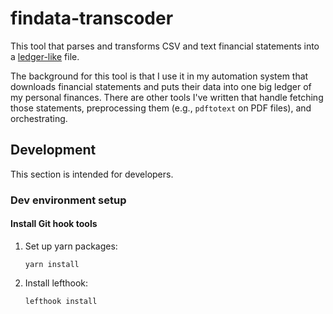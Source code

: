 # findata-transcoder

This tool that parses and transforms CSV and text financial statements into a
[ledger-like](https://www.ledger-cli.org/) file.

The background for this tool is that I use it in my automation system that
downloads financial statements and puts their data into one big ledger of my
personal finances. There are other tools I've written that handle fetching
those statements, preprocessing them (e.g., `pdftotext` on PDF files), and
orchestrating.

## Development

This section is intended for developers.

### Dev environment setup

#### Install Git hook tools

1. Set up yarn packages:

   ```shell
   yarn install
   ```

2. Install lefthook:

   ```shell
   lefthook install
   ```
